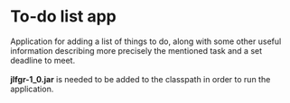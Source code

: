 # To-do list app
Application for adding a list of things to do, along with some other useful information describing more precisely the mentioned task and a set deadline to meet.
<br><br>
**jlfgr-1_0.jar** is needed to be added to the classpath in order to run the application.